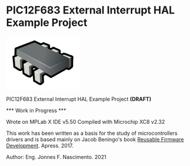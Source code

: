# PIC12F683 External Interrupt HAL Example Project

<img src="chip.svg" width="200">

PIC12F683 External Interrupt HAL Example Project **(DRAFT)**

*** Work in Progress *** <br />

Wrote on MPLab X IDE v5.50
Compiled with Microchip XC8 v2.32

This work has been written as a basis for the study of microcontrollers drivers and is based mainly on Jacob Beningo's book <a target="_blank" href="https://www.amazon.com/Reusable-Firmware-Development-Practical-Approach/dp/1484232968">Reusable Firmware Development</a>. Apress. 2017.



Author: Eng. Jonnes F. Nascimento. 2021